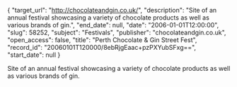 {
  "target_url": "http://chocolateandgin.co.uk/", 
  "description": "Site of an annual festival showcasing a variety of chocolate products as well as various brands of gin.", 
  "end_date": null, 
  "date": "2006-01-01T12:00:00", 
  "slug": 58252, 
  "subject": "Festivals", 
  "publisher": "chocolateandgin.co.uk", 
  "open_access": false, 
  "title": "Perth Chocolate & Gin Street Fest", 
  "record_id": "20060101T120000/8ebRjgEaac+pzPXYubSFxg==", 
  "start_date": null
}

Site of an annual festival showcasing a variety of chocolate products as well as various brands of gin.